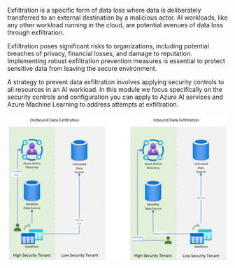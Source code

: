 Exfiltration is a specific form of data loss where data is deliberately transferred to an external destination by a malicious actor. AI workloads, like any other workload running in the cloud, are potential avenues of data loss through exfiltration.

Exfiltration poses significant risks to organizations, including potential breaches of privacy, financial losses, and damage to reputation. Implementing robust exfiltration prevention measures is essential to protect sensitive data from leaving the secure environment.

A strategy to prevent data exfiltration involves applying security controls to all resources in an AI workload. In this module we focus specifically on the security controls and configuration you can apply to Azure AI services and Azure Machine Learning to address attempts at exfiltration.

[![Diagram of a high security tenant transferring data to a low security tenant that then has access to output data to untrusted data sources.](../media/exfiltration-inbound-outbound.svg)](../media/exfiltration-inbound-outbound.png#lightbox)
